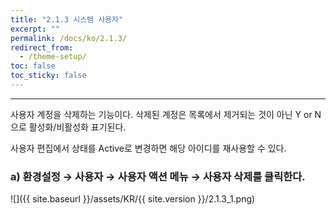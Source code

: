 ```yaml
---
title: "2.1.3 시스템 사용자"
excerpt: ""
permalink: /docs/ko/2.1.3/
redirect_from:
  - /theme-setup/
toc: false
toc_sticky: false
---
```


---
사용자 계정을 삭제하는 기능이다. 삭제된 계정은 목록에서 제거되는 것이 아닌  Y or N 으로 활성화/비활성화 표기된다.

사용자 편집에서 상태를 Active로 변경하면 해당 아이디를 재사용할 수 있다.

### a\) 환경설정 → 사용자 → 사용자 액션 메뉴 → 사용자 삭제를 클릭한다.
![]({{ site.baseurl }}/assets/KR/{{ site.version }}/2.1.3_1.png)
